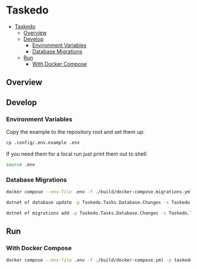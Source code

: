# Taskedo

- [Taskedo](#taskedo)
  - [Overview](#overview)
  - [Develop](#develop)
    - [Environment Variables](#environment-variables)
    - [Database Migrations](#database-migrations)
  - [Run](#run)
    - [With Docker Compose](#with-docker-compose)

## Overview

## Develop

### Environment Variables

Copy the example to the repository root and set them up:

```sh
cp .config/.env.example .env
```

If you need them for a local run just print them out to shell:

```sh
source .env
```

### Database Migrations

```sh
docker compose --env-file .env -f ./build/docker-compose.migrations.yml -p taskedomigrations up
```

```sh
dotnet ef database update -p Taskedo.Tasks.Database.Changes -s Taskedo.Tasks.Database.Startup
```

```sh
dotnet ef migrations add -p Taskedo.Tasks.Database.Changes -s Taskedo.Tasks.Database.Startup "Add Task table"
```

## Run

### With Docker Compose

```sh
docker compose --env-file .env -f ./build/docker-compose.yml -p taskedo up
```
